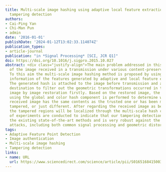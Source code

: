 ```yaml
---
title: Multi-scale image hashing using adaptive local feature extraction for robust
  tampering detection
authors:
- Cai-Ping Yan
- Chi-Man Pun
- admin
date: '2016-01-01'
publishDate: '2024-01-12T13:02:33.114074Z'
publication_types:
- article-journal
publication: "in *Signal Processing* [SCI, JCR Q1]"
doi: https://doi.org/10.1016/j.sigpro.2015.10.027
abstract: <div class="justify-align">The main problem addressed in this paper is the robust tampering detection
  of the image received in a transmission under various content-preserving attacks.
  To this aim the multi-scale image hashing method is proposed by using the location-context
  information of the features generated by adaptive and local feature extraction techniques.
  The generated hash is attached to the image before transmission and analyzed at
  destination to filter out the geometric transformations occurred in the received
  image by image restoration firstly. Based on the restored image, the image authentication
  using the global and color hash component is performed to determine whether the
  received image has the same contents as the trusted one or has been maliciously
  tampered, or just different. After regarding the received image as being tampered,
  the tampered regions will be localized through the multi-scale hash component. Lots
  of experiments are conducted to indicate that our tampering detection scheme outperforms
  the existing state-of-the-art methods and is very robust against the content-preserving
  attacks, including both common signal processing and geometric distortions.</div>
tags:
- Adaptive Feature Point Detection
- Image authentication
- Multi-scale image hashing
- Tampering detection
links:
- name: URL
  url: https://www.sciencedirect.com/science/article/pii/S0165168415003709
---
```

